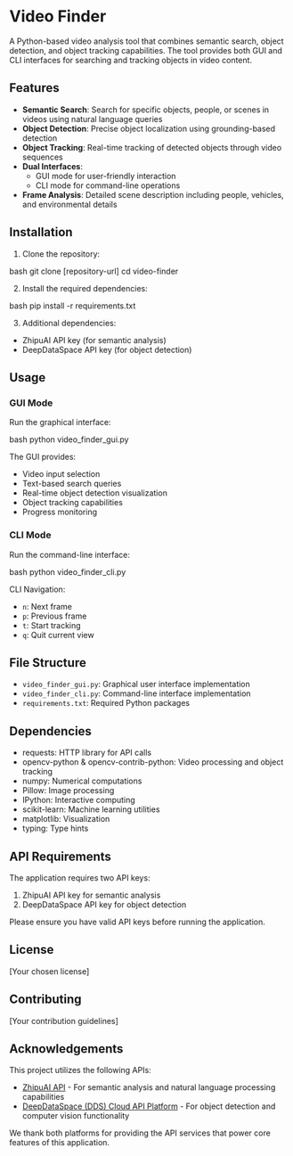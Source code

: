 # Video Finder

A Python-based video analysis tool that combines semantic search, object detection, and object tracking capabilities. The tool provides both GUI and CLI interfaces for searching and tracking objects in video content.

## Features

- **Semantic Search**: Search for specific objects, people, or scenes in videos using natural language queries
- **Object Detection**: Precise object localization using grounding-based detection
- **Object Tracking**: Real-time tracking of detected objects through video sequences
- **Dual Interfaces**: 
  - GUI mode for user-friendly interaction
  - CLI mode for command-line operations
- **Frame Analysis**: Detailed scene description including people, vehicles, and environmental details

## Installation

1. Clone the repository:

bash
git clone [repository-url]
cd video-finder

2. Install the required dependencies:

bash
pip install -r requirements.txt


3. Additional dependencies:
- ZhipuAI API key (for semantic analysis)
- DeepDataSpace API key (for object detection)

## Usage

### GUI Mode

Run the graphical interface:

bash
python video_finder_gui.py


The GUI provides:
- Video input selection
- Text-based search queries
- Real-time object detection visualization
- Object tracking capabilities
- Progress monitoring

### CLI Mode

Run the command-line interface:

bash
python video_finder_cli.py


CLI Navigation:
- `n`: Next frame
- `p`: Previous frame
- `t`: Start tracking
- `q`: Quit current view

## File Structure

- `video_finder_gui.py`: Graphical user interface implementation
- `video_finder_cli.py`: Command-line interface implementation
- `requirements.txt`: Required Python packages

## Dependencies

- requests: HTTP library for API calls
- opencv-python & opencv-contrib-python: Video processing and object tracking
- numpy: Numerical computations
- Pillow: Image processing
- IPython: Interactive computing
- scikit-learn: Machine learning utilities
- matplotlib: Visualization
- typing: Type hints

## API Requirements

The application requires two API keys:
1. ZhipuAI API key for semantic analysis
2. DeepDataSpace API key for object detection

Please ensure you have valid API keys before running the application.

## License

[Your chosen license]

## Contributing

[Your contribution guidelines]
## Acknowledgements

This project utilizes the following APIs:

- [ZhipuAI API](https://open.bigmodel.cn/) - For semantic analysis and natural language processing capabilities
- [DeepDataSpace (DDS) Cloud API Platform](https://deepdataspace.com/) - For object detection and computer vision functionality

We thank both platforms for providing the API services that power core features of this application.

